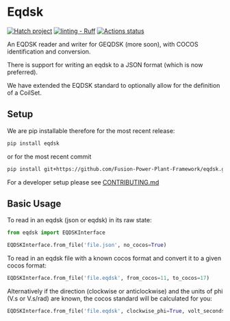 # Eqdsk

[![Hatch project](https://img.shields.io/badge/%F0%9F%A5%9A-Hatch-4051b5.svg)](https://github.com/pypa/hatch)
[![linting - Ruff](https://img.shields.io/endpoint?url=https://raw.githubusercontent.com/astral-sh/ruff/main/assets/badge/v2.json)](https://github.com/astral-sh/ruff)
[![Actions status](https://github.com/Fusion-Power-Plant-Framework/eqdsk/actions/workflows/main_and_pr.yml/badge.svg)](https://github.com//Fusion-Power-Plant-Framework/eqdsk/actions)

An EQDSK reader and writer for GEQDSK (more soon), with COCOS identification and conversion.

There is support for writing an eqdsk to a JSON format (which is now preferred).

We have extended the EQDSK standard to optionally allow for the definition of a CoilSet.

## Setup

We are pip installable therefore for the most recent release:

```bash
pip install eqdsk
```

or for the most recent commit

```bash
pip install git+https://github.com/Fusion-Power-Plant-Framework/eqdsk.git
```

For a developer setup please see [CONTRIBUTING.md](CONTRIBUTING.md#setup-with-hatch)

## Basic Usage

To read in an eqdsk (json or eqdsk) in its raw state:
```python
from eqdsk import EQDSKInterface

EQDSKInterface.from_file('file.json', no_cocos=True)
```
To read in an eqdsk file with a known cocos format and convert it to a given cocos format:
```python
EQDSKInterface.from_file('file.eqdsk', from_cocos=11, to_cocos=17)
```
Alternatively if the direction (clockwise or anticlockwise) and the units of phi (V.s or V.s/rad) are known,
the cocos standard will be calculated for you:
```python
EQDSKInterface.from_file('file.eqdsk', clockwise_phi=True, volt_seconds_per_radian=True)
```
